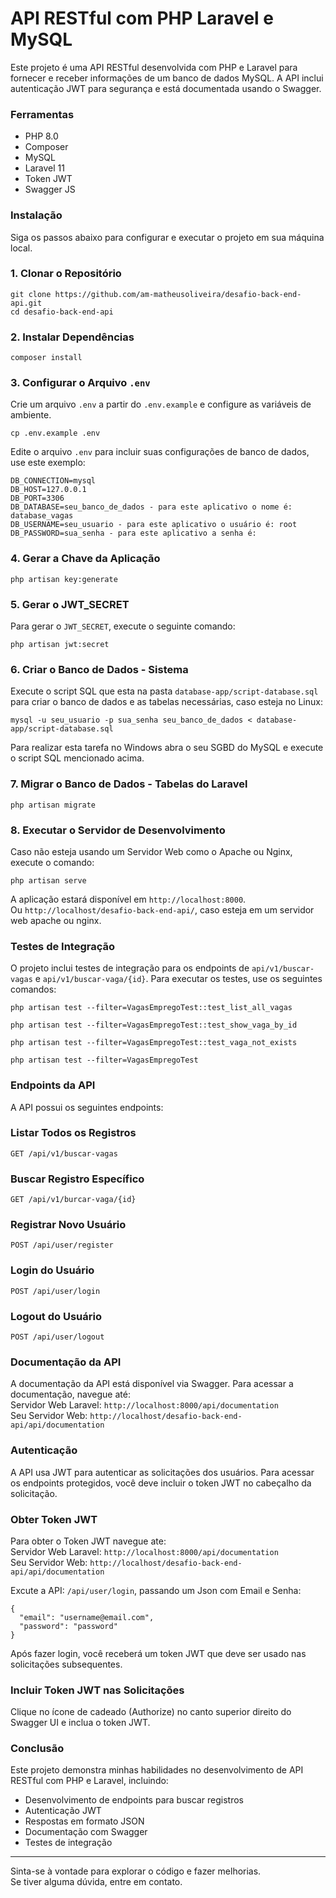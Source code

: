 # API RESTful com PHP Laravel e MySQL

Este projeto é uma API RESTful desenvolvida com PHP e Laravel para fornecer e receber informações de um banco de dados MySQL. A API inclui autenticação JWT para segurança e está documentada usando o Swagger.

### Ferramentas
* PHP 8.0
* Composer
* MySQL
* Laravel 11
* Token JWT
* Swagger JS
  
### Instalação
Siga os passos abaixo para configurar e executar o projeto em sua máquina local.
### 1. Clonar o Repositório
```
git clone https://github.com/am-matheusoliveira/desafio-back-end-api.git
cd desafio-back-end-api
```
### 2. Instalar Dependências
```
composer install
```
### 3. Configurar o Arquivo `.env`
Crie um arquivo `.env` a partir do `.env.example` e configure as variáveis de ambiente.</br>
```
cp .env.example .env
```
Edite o arquivo `.env` para incluir suas configurações de banco de dados, use este exemplo:
```
DB_CONNECTION=mysql
DB_HOST=127.0.0.1
DB_PORT=3306
DB_DATABASE=seu_banco_de_dados - para este aplicativo o nome é: database_vagas
DB_USERNAME=seu_usuario - para este aplicativo o usuário é: root
DB_PASSWORD=sua_senha - para este aplicativo a senha é: 
```
### 4. Gerar a Chave da Aplicação
```
php artisan key:generate
```
### 5. Gerar o JWT_SECRET
Para gerar o `JWT_SECRET`, execute o seguinte comando:
```
php artisan jwt:secret
```
### 6. Criar o Banco de Dados - Sistema
Execute o script SQL que esta na pasta `database-app/script-database.sql` para criar o banco de dados e as tabelas necessárias, caso esteja no Linux:
```
mysql -u seu_usuario -p sua_senha seu_banco_de_dados < database-app/script-database.sql
```
Para realizar esta tarefa no Windows abra o seu SGBD do MySQL e execute o script SQL mencionado acima.
### 7. Migrar o Banco de Dados - Tabelas do Laravel
```
php artisan migrate
```
### 8. Executar o Servidor de Desenvolvimento
Caso não esteja usando um Servidor Web como o Apache ou Nginx, execute o comando:
```
php artisan serve
```
A aplicação estará disponível em `http://localhost:8000`.<br>
Ou `http://localhost/desafio-back-end-api/`, caso esteja em um servidor web apache ou nginx.

### Testes de Integração
O projeto inclui testes de integração para os endpoints de `api/v1/buscar-vagas` e `api/v1/buscar-vaga/{id}`. Para executar os testes, use os seguintes comandos:
```
php artisan test --filter=VagasEmpregoTest::test_list_all_vagas
```
```
php artisan test --filter=VagasEmpregoTest::test_show_vaga_by_id
```
```
php artisan test --filter=VagasEmpregoTest::test_vaga_not_exists
```
```
php artisan test --filter=VagasEmpregoTest
```

### Endpoints da API
A API possui os seguintes endpoints:
### Listar Todos os Registros
```
GET /api/v1/buscar-vagas
```
### Buscar Registro Específico
```
GET /api/v1/burcar-vaga/{id}
```
### Registrar Novo Usuário
```
POST /api/user/register
```
### Login do Usuário
```
POST /api/user/login
```
### Logout do Usuário
```
POST /api/user/logout
```

### Documentação da API
A documentação da API está disponível via Swagger. Para acessar a documentação, navegue até:<br>
Servidor Web Laravel: `http://localhost:8000/api/documentation`<br>
Seu Servidor Web: `http://localhost/desafio-back-end-api/api/documentation`

### Autenticação
A API usa JWT para autenticar as solicitações dos usuários. Para acessar os endpoints protegidos, você deve incluir o token JWT no cabeçalho da solicitação.

### Obter Token JWT
Para obter o Token JWT navegue ate:<br>
Servidor Web Laravel: `http://localhost:8000/api/documentation`<br>
Seu Servidor Web: `http://localhost/desafio-back-end-api/api/documentation`<br>

Excute a API: `/api/user/login`, passando um Json com Email e Senha:<br>
```
{
  "email": "username@email.com",
  "password": "password"
}
```
Após fazer login, você receberá um token JWT que deve ser usado nas solicitações subsequentes.

### Incluir Token JWT nas Solicitações
Clique no ícone de cadeado (Authorize) no canto superior direito do Swagger UI e inclua o token JWT.

### Conclusão
Este projeto demonstra minhas habilidades no desenvolvimento de API RESTful com PHP e Laravel, incluindo:
* Desenvolvimento de endpoints para buscar registros
* Autenticação JWT
* Respostas em formato JSON
* Documentação com Swagger
* Testes de integração
---
Sinta-se à vontade para explorar o código e fazer melhorias.<br>
Se tiver alguma dúvida, entre em contato.

